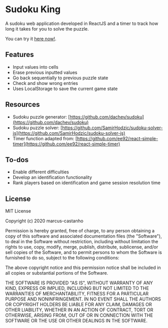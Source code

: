 # Sudoku King
 A sudoku web application developed in ReactJS and a timer to track how long it takes for you to solve the puzzle.

You can try it [here now!](https://www.sudoku-king.com).

## Features

- Input values into cells
- Erase previous inputted values
- Go back sequentially to previous puzzle state
- Check and show wrong entries
- Uses LocalStorage to save the current game state

## Resources

- Sudoku puzzle generator: [https://github.com/dachev/sudoku](https://github.com/dachev/sudoku)
- Sudoku puzzle solver: [https://github.com/SamirHodzic/sudoku-solver-js](https://github.com/SamirHodzic/sudoku-solver-js)
- Timer function adapted from: [https://github.com/ee92/react-simple-timer](https://github.com/ee92/react-simple-timer)

## To-dos

- Enable different difficulties
- Develop an identification functionality
- Rank players based on identification and game session resolution time

## License

MIT License

Copyright (c) 2020 marcus-castanho

Permission is hereby granted, free of charge, to any person obtaining a copy
of this software and associated documentation files (the "Software"), to deal
in the Software without restriction, including without limitation the rights
to use, copy, modify, merge, publish, distribute, sublicense, and/or sell
copies of the Software, and to permit persons to whom the Software is
furnished to do so, subject to the following conditions:

The above copyright notice and this permission notice shall be included in all
copies or substantial portions of the Software.

THE SOFTWARE IS PROVIDED "AS IS", WITHOUT WARRANTY OF ANY KIND, EXPRESS OR
IMPLIED, INCLUDING BUT NOT LIMITED TO THE WARRANTIES OF MERCHANTABILITY,
FITNESS FOR A PARTICULAR PURPOSE AND NONINFRINGEMENT. IN NO EVENT SHALL THE
AUTHORS OR COPYRIGHT HOLDERS BE LIABLE FOR ANY CLAIM, DAMAGES OR OTHER
LIABILITY, WHETHER IN AN ACTION OF CONTRACT, TORT OR OTHERWISE, ARISING FROM,
OUT OF OR IN CONNECTION WITH THE SOFTWARE OR THE USE OR OTHER DEALINGS IN THE
SOFTWARE.
